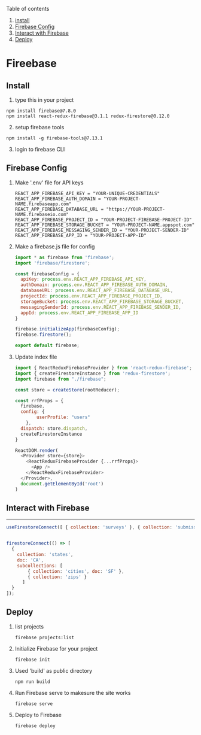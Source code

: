 Table of contents

1. [install](#Install)
2. [Firebase Config](#Firebase-Config)
3. [Interact with Firebase](#Interact-with-Firebase)
4. [Deploy](#Deploy)

# Fireebase

## Install

1. type this in your project

```shell
npm install firebase@7.8.0
npm install react-redux-firebase@3.1.1 redux-firestore@0.12.0
```

2. setup firebase tools

```shell
npm install -g firebase-tools@7.13.1
```

3. login to firebase CLI

## Firebase Config

1. Make '.env' file for API keys

   ```shell
   REACT_APP_FIREBASE_API_KEY = "YOUR-UNIQUE-CREDENTIALS"
   REACT_APP_FIREBASE_AUTH_DOMAIN = "YOUR-PROJECT-NAME.firebaseapp.com"
   REACT_APP_FIREBASE_DATABASE_URL = "https://YOUR-PROJECT-NAME.firebaseio.com"
   REACT_APP_FIREBASE_PROJECT_ID = "YOUR-PROJECT-FIREBASE-PROJECT-ID"
   REACT_APP_FIREBASE_STORAGE_BUCKET = "YOUR-PROJECT-NAME.appspot.com"
   REACT_APP_FIREBASE_MESSAGING_SENDER_ID = "YOUR-PROJECT-SENDER-ID"
   REACT_APP_FIREBASE_APP_ID = "YOUR-PROJECT-APP-ID"
   ```

2. Make a firebase.js file for config 

   ```javascript
   import * as firebase from 'firebase';
   import 'firebase/firestore';
   
   const firebaseConfig = {
     apiKey: process.env.REACT_APP_FIREBASE_API_KEY,
     authDomain: process.env.REACT_APP_FIREBASE_AUTH_DOMAIN,
     databaseURL: process.env.REACT_APP_FIREBASE_DATABASE_URL,
     projectId: process.env.REACT_APP_FIREBASE_PROJECT_ID,
     storageBucket: process.env.REACT_APP_FIREBASE_STORAGE_BUCKET,
     messagingSenderId: process.env.REACT_APP_FIREBASE_SENDER_ID,
     appId: process.env.REACT_APP_FIREBASE_APP_ID 
   }
   
   firebase.initializeApp(firebaseConfig);
   firebase.firestore();
   
   export default firebase;
   
   ```

3. Update index file

   ```javascript
   import { ReactReduxFirebaseProvider } from 'react-redux-firebase';
   import { createFirestoreInstance } from 'redux-firestore';
   import firebase from "./firebase";
   
   const store = createStore(rootReducer);
   
   const rrfProps = {
     firebase,
     config: {
           userProfile: "users"
       },
     dispatch: store.dispatch,
     createFirestoreInstance
   }
   
   ReactDOM.render(
     <Provider store={store}>
       <ReactReduxFirebaseProvider {...rrfProps}>
         <App />
       </ReactReduxFirebaseProvider>
     </Provider>,
     document.getElementById('root')
   )
   
   ```

## Interact with Firebase

---

```javascript
useFirestoreConnect([ { collection: 'surveys' }, { collection: 'submissions' } ]);


firestoreConnect(() => [
  {
    collection: 'states',
    doc: 'CA',
    subcollections: [
        { collection: 'cities', doc: 'SF' },
        { collection: 'zips' }
      ]
  }
]);
```



## Deploy

1. list projects

   ```shell
   firebase projects:list
   ```

2. Initialize Firebase for your project

   ```shell
   firebase init
   ```

3. Used 'build' as public directory

   ```shell
   npm run build
   ```

4. Run Firebase serve to makesure the site works

   ```shell
   firebase serve
   ```

5. Deploy to Firebase

   ```shell
   firebase deploy
   ```